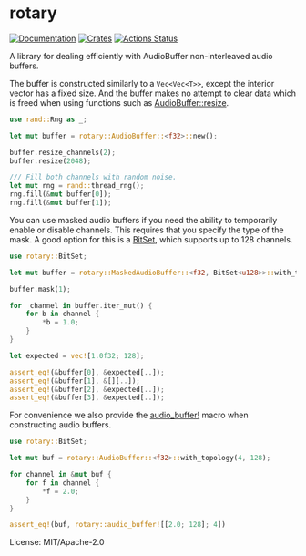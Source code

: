 # rotary

[![Documentation](https://docs.rs/rotary/badge.svg)](https://docs.rs/rotary)
[![Crates](https://img.shields.io/crates/v/rotary.svg)](https://crates.io/crates/rotary)
[![Actions Status](https://github.com/udoprog/rotary/workflows/Rust/badge.svg)](https://github.com/udoprog/rotary/actions)

A library for dealing efficiently with AudioBuffer non-interleaved audio
buffers.

The buffer is constructed similarly to a `Vec<Vec<T>>`, except the interior
vector has a fixed size. And the buffer makes no attempt to clear data which
is freed when using functions such as [AudioBuffer::resize].

```rust
use rand::Rng as _;

let mut buffer = rotary::AudioBuffer::<f32>::new();

buffer.resize_channels(2);
buffer.resize(2048);

/// Fill both channels with random noise.
let mut rng = rand::thread_rng();
rng.fill(&mut buffer[0]);
rng.fill(&mut buffer[1]);
```

You can use masked audio buffers if you need the ability to temporarily
enable or disable channels. This requires that you specify the type of the
mask. A good option for this is a [BitSet<u128>], which supports up to 128
channels.

```rust
use rotary::BitSet;

let mut buffer = rotary::MaskedAudioBuffer::<f32, BitSet<u128>>::with_topology(4, 128);

buffer.mask(1);

for  channel in buffer.iter_mut() {
    for b in channel {
        *b = 1.0;
    }
}

let expected = vec![1.0f32; 128];

assert_eq!(&buffer[0], &expected[..]);
assert_eq!(&buffer[1], &[][..]);
assert_eq!(&buffer[2], &expected[..]);
assert_eq!(&buffer[3], &expected[..]);
```

For convenience we also provide the [audio_buffer!] macro when constructing
audio buffers.

```rust
use rotary::BitSet;

let mut buf = rotary::AudioBuffer::<f32>::with_topology(4, 128);

for channel in &mut buf {
    for f in channel {
        *f = 2.0;
    }
}

assert_eq!(buf, rotary::audio_buffer![[2.0; 128]; 4])
```

[AudioBuffer::resize]: https://docs.rs/rotary/0/rotary/audio_buffer/struct.AudioBuffer.html#method.resize
[BitSet<u128>]: https://docs.rs/rotary/0/rotary/bit_set/struct.BitSet.html
[audio_buffer!]: https://docs.rs/rotary/0/rotary/macros/macro.audio_buffer.html

License: MIT/Apache-2.0
